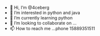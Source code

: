 - 👋 Hi, I’m @4ceberg
- 👀 I’m interested in python and java
- 🌱 I’m currently learning python
- 💞️ I’m looking to collaborate on ...
- 📫 How to reach me ...phone 15889351511

<!---
4ceberg/4ceberg is a ✨ special ✨ repository because its `README.md` (this file) appears on your GitHub profile.
You can click the Preview link to take a look at your changes.
--->
